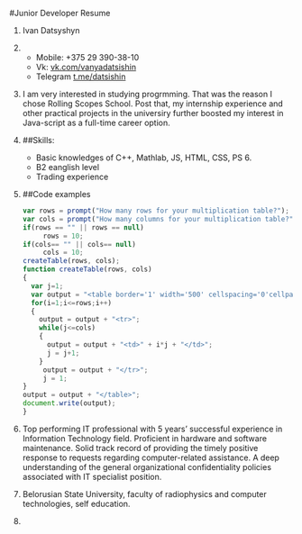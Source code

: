 #Junior Developer Resume

1. Ivan Datsyshyn
2. - Mobile: +375 29 390-38-10
   - Vk: [vk.com/vanyadatsishin](https://vk.com/vanyadatsishin)
   - Telegram [t.me/datsishin](https://t.me/datsishin)
3. I am very interested in studying progrmming. That was the reason I chose Rolling Scopes School. Post that, my internship experience and other practical projects in the universiry further boosted my interest in Java-script as a full-time career option.
4. ##Skills:
    - Basic knowledges of C++, Mathlab, JS, HTML, CSS, PS 6.
    - B2 eanglish level
    - Trading experience
5. ##Code examples
    ```javascript
    var rows = prompt("How many rows for your multiplication table?");
    var cols = prompt("How many columns for your multiplication table?");
    if(rows == "" || rows == null)
   		 rows = 10;
    if(cols== "" || cols== null)
   		 cols = 10;
    createTable(rows, cols);
    function createTable(rows, cols)
    {
      var j=1;
      var output = "<table border='1' width='500' cellspacing='0'cellpadding='5'>";
      for(i=1;i<=rows;i++)
      {
    	output = output + "<tr>";
        while(j<=cols)
        {
  		  output = output + "<td>" + i*j + "</td>";
   		  j = j+1;
   		}
   		 output = output + "</tr>";
   		 j = 1;
    }
    output = output + "</table>";
    document.write(output);
    }
    ``` 

6. Top performing IT professional with 5 years’ successful experience in Information Technology field. Proficient in hardware and software maintenance. Solid track record of providing the timely positive response to requests regarding computer-related assistance. A deep understanding of the general organizational confidentiality policies associated with IT specialist position.
7. Belorusian State University, faculty of radiophysics and computer technologies, self education.
8.